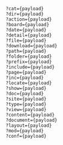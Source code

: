	?cat={payload}
	?dir={payload}
	?action={payload}
	?board={payload}
	?date={payload}
	?detail={payload}
	?file={payload}
	?download={payload}
	?path={payload}
	?folder={payload}
	?prefix={payload}
	?include={payload}
	?page={payload}
	?inc={payload}
	?locate={payload}
	?show={payload}
	?doc={payload}
	?site={payload}
	?type={payload}
	?view={payload}
	?content={payload}
	?document={payload}
	?layout={payload}
	?mod={payload}
	?conf={payload}